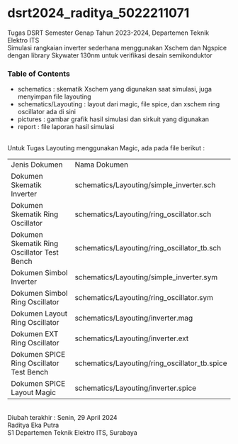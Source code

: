 # dsrt2024_raditya_5022211071
Tugas DSRT Semester Genap Tahun 2023-2024, Departemen Teknik Elektro ITS 
<br />Simulasi rangkaian inverter sederhana menggunakan Xschem dan Ngspice dengan library Skywater 130nm 
untuk verifikasi desain semikonduktor

<h3>Table of Contents</h3>
<ul>
  <li>schematics : skematik Xschem yang digunakan saat simulasi, juga menyimpan file layouting</li>
  <li>schematics/Layouting : layout dari magic, file spice, dan xschem ring oscillator ada di sini</li>
  <li>pictures : gambar grafik hasil simulasi dan sirkuit yang digunakan</li>
  <li>report : file laporan hasil simulasi</li>
</ul>
<br/>Untuk Tugas Layouting menggunakan Magic, ada pada file berikut : 
<table>
  <tr>
    <td>Jenis Dokumen</td>
    <td>Nama Dokumen</td>
  </tr>
  <tr>
    <td>Dokumen Skematik Inverter</td>
    <td>schematics/Layouting/simple_inverter.sch</td>
  </tr>
  <tr>
    <td>Dokumen Skematik Ring Oscillator</td>
    <td>schematics/Layouting/ring_oscillator.sch</td>
  </tr>
  <tr>
    <td>Dokumen Skematik Ring Oscillator Test Bench</td>
    <td>schematics/Layouting/ring_oscillator_tb.sch</td>
  </tr>
  <tr>
    <td>Dokumen Simbol Inverter</td>
    <td>schematics/Layouting/simple_inverter.sym</td>
  </tr>
  <tr>
    <td>Dokumen Simbol Ring Oscillator</td>
    <td>schematics/Layouting/ring_oscillator.sym</td>
  </tr>
  <tr>
    <td>Dokumen Layout Ring Oscillator</td>
    <td>schematics/Layouting/inverter.mag</td>
  </tr>
  <tr>
    <td>Dokumen EXT Ring Oscillator</td>
    <td>schematics/Layouting/inverter.ext</td>
  </tr>
  <tr>
    <td>Dokumen SPICE Ring Oscillator Test Bench</td>
    <td>schematics/Layouting/ring_oscillator_tb.spice</td>
  </tr>
  <tr>
    <td>Dokumen SPICE Layout Magic</td>
    <td>schematics/Layouting/inverter.spice</td>
  </tr>
</table>
<br />Diubah terakhir : Senin, 29 April 2024
<br />Raditya Eka Putra
<br />S1 Departemen Teknik Elektro ITS, Surabaya
